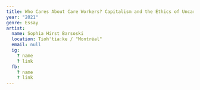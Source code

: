```yaml
---
title: Who Cares About Care Workers? Capitalism and the Ethics of Uncaring
year: "2021"
genre: Essay
artist:
  name: Sophia Hirst Barsoski
  location: Tioh'tia:ke / "Montréal"
  email: null
  ig:
    ? name
    ? link
  fb:
    ? name
    ? link
---
```


